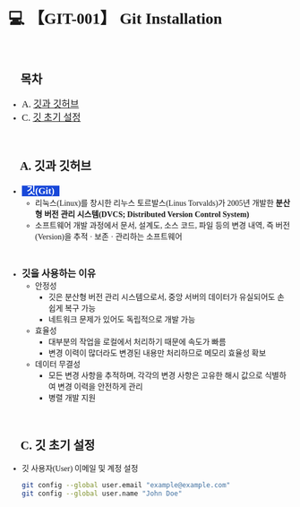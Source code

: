 <link rel="stylesheet" as="style" crossorigin href="https://cdn.jsdelivr.net/gh/orioncactus/pretendard@v1.3.9/dist/web/static/pretendard.min.css" />

<div style="font-family: 'Pretendard'">

# 💻 【GIT-001】 Git Installation

<br />

## 💠 목차

-   <span style="font-weight: 500; font-size: 1.2em">A. [깃과 깃허브](#-a-깃과-깃허브)</span>
-   <span style="font-weight: 500; font-size: 1.2em">C. [깃 초기 설정](#-c-깃-초기-설정)</span>

<br />

## 💠 A. 깃과 깃허브

-   <span style="color: #FFFFFF; background-color: #1848D9; font-weight: 700; font-size: 1.2em">&nbsp;&nbsp;깃(Git)&nbsp;&nbsp;</span>
    -   리눅스(Linux)를 창시한 리누스 토르발스(Linus Torvalds)가 2005년 개발한 <span style="font-weight: 700">분산형 버전 관리 시스템(DVCS; Distributed Version Control System)</span>
    -   소프트웨어 개발 과정에서 문서, 설계도, 소스 코드, 파일 등의 변경 내역, 즉 버전(Version)을 추적 · 보존 · 관리하는 소프트웨어

<br />

-   <span style="font-weight: 700; font-size: 1.2em">깃을 사용하는 이유</span>
    -   안정성
        -   깃은 분산형 버전 관리 시스템으로서, 중앙 서버의 데이터가 유실되어도 손쉽게 복구 가능
        -   네트워크 문제가 있어도 독립적으로 개발 가능
    -   효율성
        -   대부분의 작업을 로컬에서 처리하기 때문에 속도가 빠름
        -   변경 이력이 많더라도 변경된 내용만 처리하므로 메모리 효율성 확보
    -   데이터 무결성
        -   모든 변경 사항을 추적하며, 각각의 변경 사항은 고유한 해시 값으로 식별하여 변경 이력을 안전하게 관리
        -   병렬 개발 지원

<br />

## 💠 C. 깃 초기 설정

-   깃 사용자(User) 이메일 및 계정 설정

    ```bash
    git config --global user.email "example@example.com"
    git config --global user.name "John Doe"
    ```

</div>
